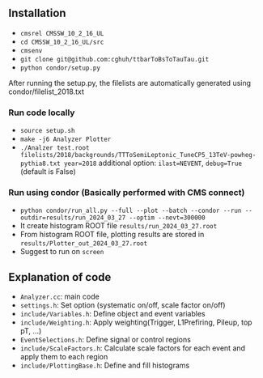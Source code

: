 ## Installation
- ```cmsrel CMSSW_10_2_16_UL```
- ```cd CMSSW_10_2_16_UL/src```
- ```cmsenv```
- ```git clone git@github.com:cghuh/ttbarToBsToTauTau.git```
- ```python condor/setup.py```

After running the setup.py, the filelists are automatically generated using condor/filelist_2018.txt

### Run code locally
- ```source setup.sh```
- ```make -j6 Analyzer Plotter```
- ```./Analzer test.root filelists/2018/backgrounds/TTToSemiLeptonic_TuneCP5_13TeV-powheg-pythia8.txt year=2018```
additional option: ```ilast=NEVENT```, ```debug=True``` (default is False)


### Run using condor (Basically performed with CMS connect)
- ```python condor/run_all.py --full --plot --batch --condor --run --outdir=results/run_2024_03_27 --optim --nevt=300000```
- It create histogram ROOT file ```results/run_2024_03_27.root```
- From histogram ROOT file, plotting results are stored in ```results/Plotter_out_2024_03_27.root```
- Suggest to run on ```screen```


## Explanation of code
- ```Analyzer.cc```: main code
- ```settings.h```: Set option (systematic on/off, scale factor on/off)
- ```include/Variables.h```: Define object and event variables
- ```include/Weighting.h```: Apply weighting(Trigger, L1Prefiring, Pileup, top pT, ...)
- ```EventSelections.h```: Define signal or control regions
- ```include/ScaleFactors.h```: Calculate scale factors for each event and apply them to each region
- ```include/PlottingBase.h```: Define and fill histograms
